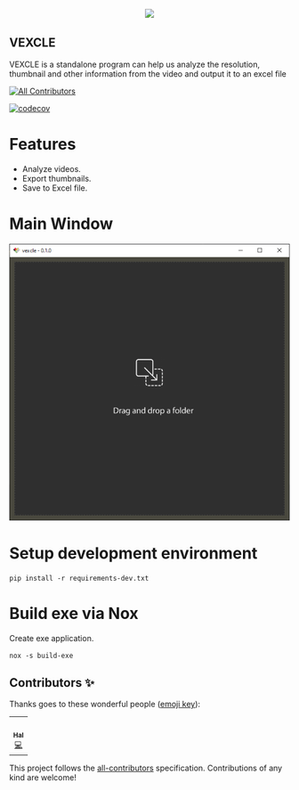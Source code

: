 <p align="center">
<img src="https://i.imgur.com/KYMYNzG.png" </a>
</p>

VEXCLE
------
VEXCLE is a standalone program can help us analyze the resolution,
thumbnail and other information from the video and output it to an excel file

<!-- ALL-CONTRIBUTORS-BADGE:START - Do not remove or modify this section -->
[![All Contributors](https://img.shields.io/badge/all_contributors-1-orange.svg?style=flat-square)](#contributors-)
<!-- ALL-CONTRIBUTORS-BADGE:END -->
[![codecov](https://codecov.io/gh/loonghao/vexcle/graph/badge.svg?token=BTQ1KN150P)](https://codecov.io/gh/loonghao/vexcle)

Features
========
- Analyze videos.
- Export thumbnails.
- Save to Excel file.


Main Window
===========

![Alt text](/usd_by_readme/main_window.png "main_window")


Setup development environment
=============================
```shell script
pip install -r requirements-dev.txt
```


Build exe via Nox
===============================

Create exe application.

```shell script
nox -s build-exe
```

## Contributors ✨

Thanks goes to these wonderful people ([emoji key](https://allcontributors.org/docs/en/emoji-key)):

<!-- ALL-CONTRIBUTORS-LIST:START - Do not remove or modify this section -->
<!-- prettier-ignore-start -->
<!-- markdownlint-disable -->
<table>
  <tr>
    <td align="center"><a href="https://github.com/loonghao"><img src="https://avatars1.githubusercontent.com/u/13111745?v=4" width="100px;" alt=""/><br /><sub><b>Hal</b></sub></a><br /><a href="https://github.com/loonghao/photoshop-python-api/commits?author=loonghao" title="Code">💻</a></td>
  </tr>
</table>

<!-- markdownlint-enable -->
<!-- prettier-ignore-end -->
<!-- ALL-CONTRIBUTORS-LIST:END -->

This project follows the [all-contributors](https://allcontributors.org) specification.
Contributions of any kind are welcome!
